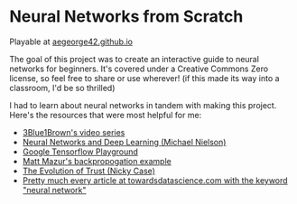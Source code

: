 # Neural Networks from Scratch
Playable at [aegeorge42.github.io](https://aegeorge42.github.io/)

The goal of this project was to create an interactive guide to neural networks for beginners. It's covered under a Creative Commons Zero license, so feel free to share or use wherever! (if this made its way into a classroom, I'd be so thrilled) 

I had to learn about neural networks in tandem with making this project. Here's the resources that were most helpful for me:

- [3Blue1Brown's video series](https://www.youtube.com/watch?v=aircAruvnKk)
- [Neural Networks and Deep Learning (Michael Nielson)](http://neuralnetworksanddeeplearning.com/)
- [Google Tensorflow Playground](https://playground.tensorflow.org/)
- [Matt Mazur's backpropogation example](https://mattmazur.com/2015/03/17/a-step-by-step-backpropagation-example/)
- [The Evolution of Trust (Nicky Case)](https://ncase.me/trust/)
- [Pretty much every article at towardsdatascience.com with the keyword "neural network"](https://towardsdatascience.com/search?q=neural%20network)
